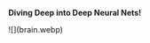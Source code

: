 **Diving Deep into Deep Neural Nets!**                                                                                            


<!-- This is commented out. Is this worth the hassle, as opposed to using an HTML comment? Probably not in most cases,-->           ![](brain.webp) 
